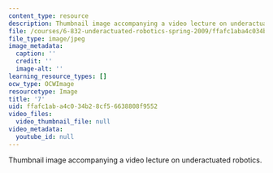 ```yaml
---
content_type: resource
description: Thumbnail image accompanying a video lecture on underactuated robotics.
file: /courses/6-832-underactuated-robotics-spring-2009/ffafc1aba4c034b28cf56638808f9552_7.jpg
file_type: image/jpeg
image_metadata:
  caption: ''
  credit: ''
  image-alt: ''
learning_resource_types: []
ocw_type: OCWImage
resourcetype: Image
title: '7'
uid: ffafc1ab-a4c0-34b2-8cf5-6638808f9552
video_files:
  video_thumbnail_file: null
video_metadata:
  youtube_id: null
---
```

Thumbnail image accompanying a video lecture on underactuated robotics.

